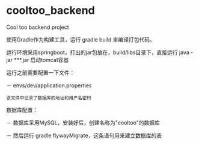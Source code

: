 # cooltoo_backend
Cool too backend project


使用Gradle作为构建工具，运行 gradle build 来编译打包代码。

运行环境采用springboot，打出的jar包放在，build/libs目录下，直接运行 java -jar ***.jar 启动tomcat容器

运行之前需要配置一下文件：

－ envs/dev/application.properties

	该文件中记录了数据库的地址和用户名密码
	
数据库配置：

－ 数据库采用MySQL，安装好后，创建名称为"cooltoo"的数据库

－ 然后运行 gradle flywayMigrate，这条语句用来建立数据库的表

